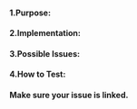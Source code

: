 #### 1.Purpose:
<!-- Give a description of what your component or submission is supposed to do/accomplish. -->



#### 2.Implementation:
<!-- Brief overview of your solution. -->



#### 3.Possible Issues:
<!-- Anything you are unsure of, specifically want others to test. -->



#### 4.How to Test:
<!-- List all steps from pulling your branch, list any files that need to be edited and what specifically needs to be added/removed(include line #), and how to deploy it. -->



#### Make sure your issue is linked.
